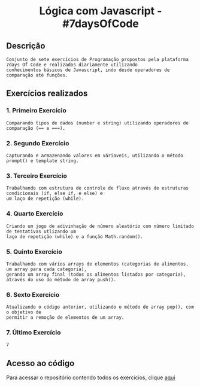  <h1 align = "center">Lógica com Javascript  - #7daysOfCode</h1>

## Descrição
    Conjunto de sete exercícios de Programação propostos pela plataforma 7days Of Code e realizados diariamente utilizando
    conhecimentos básicos de Javascript, indo desde operadores de comparação até funções.

## Exercícios realizados
### 1. Primeiro Exercício 
    Comparando tipos de dados (number e string) utilizando operadores de comparação (== e ===).

### 2. Segundo Exercício
    Capturando e armazenando valores em váriaveis, utilizando o método prompt() e template string.

### 3. Terceiro Exercício 
    Trabalhando com estrutura de controle de fluxo através de estruturas condicionais (if, else if, e else) e
    um laço de repetição (while).

### 4. Quarto Exercício
    Criando um jogo de adivinhação de número aleatório com número limitado de tentativas utlizando um
    laço de repetição (while) e a função Math.random().

### 5. Quinto Exercício 
    Trabalhando com vários arrays de elementos (categorias de alimentos, um array para cada categoria),
    gerando um array final (todos os alimentos listados por categoria), através do uso do método de array push().

### 6. Sexto Exercício
    Atualizando o código anterior, utilizando o método de array pop(), com o objetivo de
    permitir a remoção de elementos de um array.

### 7. Último Exercício
    7

## Acesso ao código
   Para acessar o repositório contendo todos os exercícios, clique [aqui](https://github.com/AhronsVianna/7-days-of-code-js)
